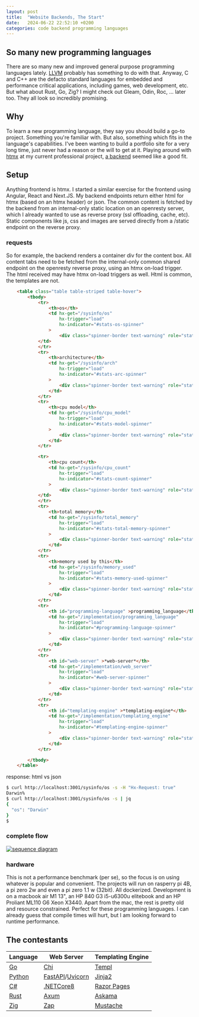 ```yaml
---
layout: post
title:  "Website Backends, The Start"
date:   2024-06-22 22:52:10 +0200
categories: code backend programming languages
---
```

## So many new programming languages
There are so many new and improved general purpose programming languages lately.  [LLVM](https://llvm.org/) probably has something to do with that.  Anyway, C and C++ are the defacto standard languages for embedded and performance critical applications, including games, web development, etc. But what about Rust, Go, Zig?  I might check out Gleam, Odin, Roc, ... later too. They all look so incredibly promising.

## Why
To learn a new programming language, they say you should build a go-to project. Something you're familiar with. But also, something which fits in the language's capabilities.  I've been wanting to build a portfolio site for a very long time, just never had a reason or the will to get at it.
Playing around with [htmx](https://htmx.org/) at my current professional project, [a backend](https://flexworks.eu) seemed like a good fit.  

## Setup
Anything frontend is htmx.  I started a similar exercise for the frontend using Angular, React and Next.JS. My backend endpoints return either html for htmx (based on an htmx header) or json.  The common content is fetched by the backend from an internal-only static location on an openresty server, which I already wanted to use as reverse proxy (ssl offloading, cache, etc). Static components like js, css and images are served directly from a /static endpoint on the reverse proxy.  

### requests
So for example, the backend renders a container div for the content box. All content tabs need to be fetched from the internal-only common shared endpoint on the openresty reverse proxy, using an htmx on-load trigger.  The html received may have htmx on-load triggers as well.  Html is common, the templates are not.

```html
    <table class="table table-striped table-hover">
        <tbody>
            <tr>
                <th>os</th>
                <td hx-get="/sysinfo/os"
                    hx-trigger="load"
                    hx-indicator="#stats-os-spinner"
                >
                    <div class="spinner-border text-warning" role="status" id="stats-os-spinner" class="htmx-indicator"></div>
            </td>
            </tr>
            <tr>
                <th>architecture</th>
                <td hx-get="/sysinfo/arch"
                    hx-trigger="load"
                    hx-indicator="#stats-arc-spinner"
                >
                    <div class="spinner-border text-warning" role="status" id="stats-arc-spinner" class="htmx-indicator">
                </td>
            </tr>
            <tr>
                <th>cpu model</th>
                <td hx-get="/sysinfo/cpu_model"
                    hx-trigger="load"
                    hx-indicator="#stats-model-spinner"
                >
                    <div class="spinner-border text-warning" role="status" id="stats-model-spinner" class="htmx-indicator"></div>
                </td>
            </tr>

            <tr>
                <th>cpu count</th>
                <td hx-get="/sysinfo/cpu_count"
                    hx-trigger="load"
                    hx-indicator="#stats-count-spinner"
                >
                    <div class="spinner-border text-warning" role="status" id="stats-count-spinner" class="htmx-indicator"></div>
            </td>
            </tr>
            <tr>
                <th>total memory</th>
                <td hx-get="/sysinfo/total_memory"
                    hx-trigger="load"
                    hx-indicator="#stats-total-memory-spinner"
                >
                    <div class="spinner-border text-warning" role="status" id="stats-total-memory-spinner" class="htmx-indicator"></div>
                </td>
            </tr>
            <tr>
                <th>memory used by this</th>
                <td hx-get="/sysinfo/memory_used"
                    hx-trigger="load"
                    hx-indicator="#stats-memory-used-spinner"
                >
                    <div class="spinner-border text-warning" role="status" id="stats-memory-used-spinner" class="htmx-indicator"></div>
                </td>
            </tr>
            <tr>
                <th id="programming-language" >programming_language</th>
                <td hx-get="/implementation/programming_language"
                    hx-trigger="load"
                    hx-indicator="#programming-language-spinner"
                >
                    <div class="spinner-border text-warning" role="status" id="programming-language-spinner" class="htmx-indicator"></div>
                </td>
            </tr>
            <tr>
                <th id="web-server" >*web-server*</th>
                <td hx-get="/implementation/web_server"
                    hx-trigger="load"
                    hx-indicator="#web-server-spinner"
                >
                    <div class="spinner-border text-warning" role="status" id="web-server-spinner" class="htmx-indicator"></div>
            	</td>
            </tr>
            <tr>
                <th id="templating-engine" >*templating-engine*</th>
                <td hx-get="/implementation/templating_engine"
                    hx-trigger="load"
                    hx-indicator="#templating-engine-spinner"
                >
                    <div class="spinner-border text-warning" role="status" id="templating-engine-spinner" class="htmx-indicator"></div>
                </td>
            </tr>

        </tbody>
    </table>
```

response: html vs json
```bash
$ curl http://localhost:3001/sysinfo/os -s -H "Hx-Request: true"
Darwin%
$ curl http://localhost:3001/sysinfo/os -s | jq
{
  "os": "Darwin"
}
$
```

### complete flow
[![sequence diagram](https://flexworks.eu/static/img/flexworks.eu.sequence.diagram.amber.svg)](https://flexworks.eu/static/img/flexworks.eu.sequence.diagram.amber.svg)

### hardware

This is not a performance benchmark (per se), so the focus is on using whatever is popular and convenient.  The projects will run on rasperry pi 4B, a pi zero 2w and even a pi zero 1.1 w (32bit). All dockerized.  Development is on a macbook air M1 13", an HP 840 G3 i5-u6300u elitebook and an HP Proliant ML110 G6 Xeon X3440.  Apart from the mac, the rest is pretty old and resource constrained. Perfect for these programming languages.  I can already guess that compile times will hurt, but I am looking forward to runtime performance.


## The contestants


| Language | Web Server | Templating Engine |
| -------- | ---------- | ----------------- |
| [Go](https://go.dev/) | [Chi](https://go-chi.io/#/) | [Templ](https://templ.guide/) |
| [Python](https://www.python.org/) | [FastAPI](https://fastapi.tiangolo.com/)/[Uvicorn](https://www.uvicorn.org/) | [Jinja2](https://jinja.palletsprojects.com/) |
| [C#](https://learn.microsoft.com/dotnet/csharp/) | [.NETCore8](https://dotnet.microsoft.com/en-us/download/dotnet/8.0) | [Razor Pages](https://learn.microsoft.com/aspnet/core/razor-pages/) |
| [Rust](https://www.rust-lang.org/) | [Axum](https://github.com/tokio-rs/axum) | [Askama](https://github.com/djc/askama) |
| [Zig](https://ziglang.org/) | [Zap](https://github.com/zigzap/zap) | [Mustache](https://mustache.github.io/) |

